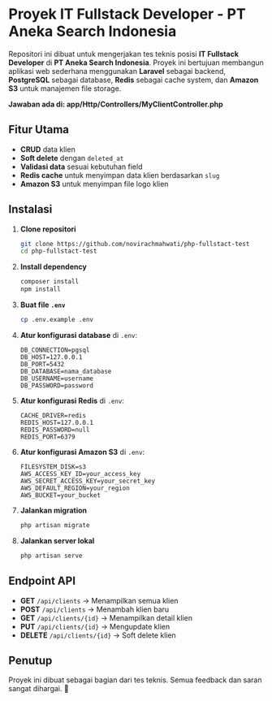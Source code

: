 # Proyek IT Fullstack Developer - PT Aneka Search Indonesia

Repositori ini dibuat untuk mengerjakan tes teknis posisi **IT Fullstack Developer** di **PT Aneka Search Indonesia**. Proyek ini bertujuan membangun aplikasi web sederhana menggunakan **Laravel** sebagai backend, **PostgreSQL** sebagai database, **Redis** sebagai cache system, dan **Amazon S3** untuk manajemen file storage.

**Jawaban ada di: app/Http/Controllers/MyClientController.php**

## Fitur Utama

- **CRUD** data klien
- **Soft delete** dengan `deleted_at`
- **Validasi data** sesuai kebutuhan field
- **Redis cache** untuk menyimpan data klien berdasarkan `slug`
- **Amazon S3** untuk menyimpan file logo klien

## Instalasi

1. **Clone repositori**
   ```bash
   git clone https://github.com/novirachmahwati/php-fullstact-test
   cd php-fullstact-test
   ```

2. **Install dependency**
   ```bash
   composer install
   npm install
   ```

3. **Buat file `.env`**
   ```bash
   cp .env.example .env
   ```

4. **Atur konfigurasi database** di `.env`:
   ```env
   DB_CONNECTION=pgsql
   DB_HOST=127.0.0.1
   DB_PORT=5432
   DB_DATABASE=nama_database
   DB_USERNAME=username
   DB_PASSWORD=password
   ```

5. **Atur konfigurasi Redis** di `.env`:
   ```env
   CACHE_DRIVER=redis
   REDIS_HOST=127.0.0.1
   REDIS_PASSWORD=null
   REDIS_PORT=6379
   ```

6. **Atur konfigurasi Amazon S3** di `.env`:
   ```env
   FILESYSTEM_DISK=s3
   AWS_ACCESS_KEY_ID=your_access_key
   AWS_SECRET_ACCESS_KEY=your_secret_key
   AWS_DEFAULT_REGION=your_region
   AWS_BUCKET=your_bucket
   ```

7. **Jalankan migration**
   ```bash
   php artisan migrate
   ```

8. **Jalankan server lokal**
   ```bash
   php artisan serve
   ```

## Endpoint API

- **GET** `/api/clients` → Menampilkan semua klien
- **POST** `/api/clients` → Menambah klien baru
- **GET** `/api/clients/{id}` → Menampilkan detail klien
- **PUT** `/api/clients/{id}` → Mengupdate klien
- **DELETE** `/api/clients/{id}` → Soft delete klien

## Penutup

Proyek ini dibuat sebagai bagian dari tes teknis. Semua feedback dan saran sangat dihargai. 🚀

